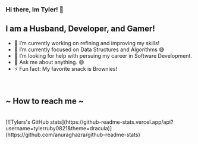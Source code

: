 ### Hi there, Im Tyler! 👋

<!--
**TylerRuby0821/TylerRuby0821** is a ✨ _special_ ✨ repository because its `README.md` (this file) appears on your GitHub profile.
Here are some ideas to get you started:
-->

## I am a Husband, Developer, and Gamer!
- 🔭 I’m currently working on refining and improving my skills!
- 🌱 I’m currently focused on Data Structures and Algorithms 😅
- 🤔 I’m looking for help with persuing my career in Software Development. 
- 💬 Ask me about anything. 😄 
- ⚡ Fun fact: My favorite snack is Brownies! 

<br />

## ~ How to reach me ~



<br />
[![Tylers's GitHub stats](https://github-readme-stats.vercel.app/api?username=tylerruby0821&theme=dracula)](https://github.com/anuraghazra/github-readme-stats)
<br />

[portfolio]: https://tylerruby0821.github.io/
[linkedIn]: https://www.linkedin.com/in/tyler-ruby-b700161ba/
